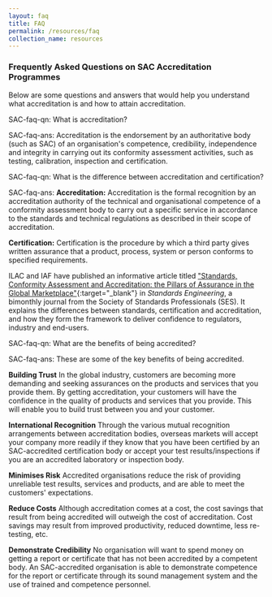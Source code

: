 ```yaml
---
layout: faq
title: FAQ
permalink: /resources/faq
collection_name: resources
---
```


### Frequently Asked Questions on SAC Accreditation Programmes

Below are some questions and answers that would help you understand what accreditation is and how to attain accreditation.

SAC-faq-qn:
What is accreditation?

SAC-faq-ans:
Accreditation is the endorsement by an authoritative body (such as SAC) of an organisation's competence, credibility, independence and integrity in carrying out its conformity assessment activities, such as testing, calibration, inspection and certification.


SAC-faq-qn:
What is the difference between accreditation and certification?

SAC-faq-ans:
**Accreditation:**
Accreditation is the formal recognition by an accreditation authority of the technical and organisational competence of a conformity assessment body to carry out a specific service in accordance to the standards and technical regulations as described in their scope of accreditation.

**Certification:**
Certification is the procedure by which a third party gives written assurance that a product, process, system or person conforms to specified requirements.

ILAC and  IAF have published an informative article titled ["Standards, Conformity Assessment and Accreditation: the Pillars of Assurance in the Global Marketplace"](http://ilac.org/?download=119879){:target="_blank"} in _Standards Engineering_, a bimonthly journal from the Society of Standards Professionals (SES). It explains the differences between standards, certification and accreditation, and how they form the framework to deliver confidence to regulators, industry and end-users.


SAC-faq-qn:
What are the benefits of being accredited?

SAC-faq-ans:
These are some of the key benefits of being accredited.

**Building Trust**
In the global industry, customers are becoming more demanding and seeking assurances on the products and services that you provide them. By getting accreditation, your customers will have the confidence in the quality of products and services that you provide. This will enable you to build trust between you and your customer.

**International Recognition**
Through the various mutual recognition arrangements between accreditation bodies, overseas markets will accept your company more readily if they know that you have been certified by an SAC-accredited certification body or accept your test results/inspections if you are an accredited laboratory or inspection body.

**Minimises Risk**
Accredited organisations reduce the risk of providing unreliable test results, services and products, and are able to meet the customers' expectations.

**Reduce Costs**
Although accreditation comes at a cost, the cost savings that result from being accredited will outweigh the cost of accreditation. Cost savings may result from improved productivity, reduced downtime, less re-testing, etc.

**Demonstrate Credibility**
No organisation will want to spend money on getting a report or certificate that has not been accredited by a competent body. An SAC-accredited organisation is able to demonstrate competence for the report or certificate through its sound management system and the use of trained and competence personnel.
